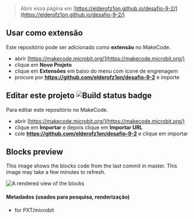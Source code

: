 
> Abrir essa página em [https://elderofz1on.github.io/desafio-9-2/](https://elderofz1on.github.io/desafio-9-2/)

## Usar como extensão

Este repositório pode ser adicionado como **extensão** no MakeCode.

* abrir [https://makecode.microbit.org/](https://makecode.microbit.org/)
* clique em **Novo Projeto**
* clique em **Extensões** em baixo do menu com ícone de engrenagem
* procure por **https://github.com/elderofz1on/desafio-9-2** e importe

## Editar este projeto ![Build status badge](https://github.com/elderofz1on/desafio-9-2/workflows/MakeCode/badge.svg)

Para editar este repositório no MakeCode.

* abrir [https://makecode.microbit.org/](https://makecode.microbit.org/)
* clique em **Importar** e depois clique em **Importar URL**
* cole **https://github.com/elderofz1on/desafio-9-2** e clique em importar

## Blocks preview

This image shows the blocks code from the last commit in master.
This image may take a few minutes to refresh.

![A rendered view of the blocks](https://github.com/elderofz1on/desafio-9-2/raw/master/.github/makecode/blocks.png)

#### Metadados (usados para pesquisa, renderização)

* for PXT/microbit
<script src="https://makecode.com/gh-pages-embed.js"></script><script>makeCodeRender("{{ site.makecode.home_url }}", "{{ site.github.owner_name }}/{{ site.github.repository_name }}");</script>
